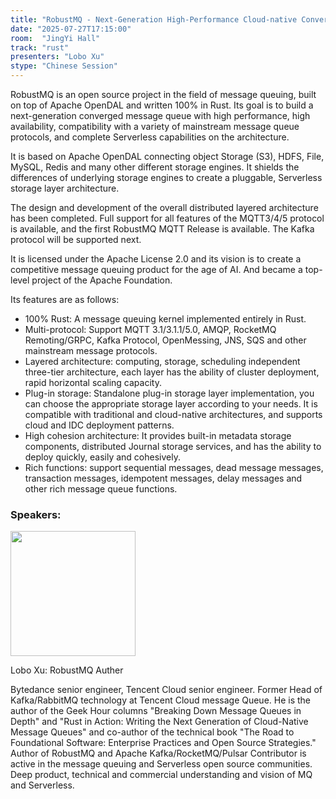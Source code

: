 ```yaml
---
title: "RobustMQ - Next-Generation High-Performance Cloud-native Converged message Queue"
date: "2025-07-27T17:15:00"
room:  "JingYi Hall"
track: "rust"
presenters: "Lobo Xu"
stype: "Chinese Session"
---
```


RobustMQ is an open source project in the field of message queuing, built on top of Apache OpenDAL and written 100% in Rust. Its goal is to build a next-generation converged message queue with high performance, high availability, compatibility with a variety of mainstream message queue protocols, and complete Serverless capabilities on the architecture.

It is based on Apache OpenDAL connecting object Storage (S3), HDFS, File, MySQL, Redis and many other different storage engines. It shields the differences of underlying storage engines to create a pluggable, Serverless storage layer architecture.

The design and development of the overall distributed layered architecture has been completed. Full support for all features of the MQTT3/4/5 protocol is available, and the first RobustMQ MQTT Release is available. The Kafka protocol will be supported next.

It is licensed under the Apache License 2.0 and its vision is to create a competitive message queuing product for the age of AI. And became a top-level project of the Apache Foundation.

 Its features are as follows:
- 100% Rust: A message queuing kernel implemented entirely in Rust. 
- Multi-protocol: Support MQTT 3.1/3.1.1/5.0, AMQP, RocketMQ Remoting/GRPC, Kafka Protocol, OpenMessing, JNS, SQS and other mainstream message protocols.
- Layered architecture: computing, storage, scheduling independent three-tier architecture, each layer has the ability of cluster deployment, rapid horizontal scaling capacity.
 - Plug-in storage: Standalone plug-in storage layer implementation, you can choose the appropriate storage layer according to your needs. It is compatible with traditional and cloud-native architectures, and supports cloud and IDC deployment patterns. 
- High cohesion architecture: It provides built-in metadata storage components, distributed Journal storage services, and has the ability to deploy quickly, easily and cohesively. 
- Rich functions: support sequential messages, dead message messages, transaction messages, idempotent messages, delay messages and other rich message queue functions.

### Speakers:


<img src="https://sessionize.com/image/ff6b-400o400o1-TS9gU3SJdBeUuN5vSB4n7y.jpg" width="200" /><br/>

Lobo Xu: RobustMQ Auther

Bytedance senior engineer, Tencent Cloud senior engineer. Former Head of Kafka/RabbitMQ technology at Tencent Cloud message Queue.
He is the author of the Geek Hour columns "Breaking Down Message Queues in Depth" and "Rust in Action: Writing the Next Generation of Cloud-Native Message Queues" and co-author of the technical book "The Road to Foundational Software: Enterprise Practices and Open Source Strategies."
Author of RobustMQ and Apache Kafka/RocketMQ/Pulsar Contributor is active in the message queuing and Serverless open source communities. Deep product, technical and commercial understanding and vision of MQ and Serverless.